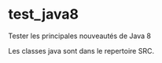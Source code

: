 # test_java8
Tester les principales nouveautés de Java 8 

Les classes java sont dans le repertoire SRC.